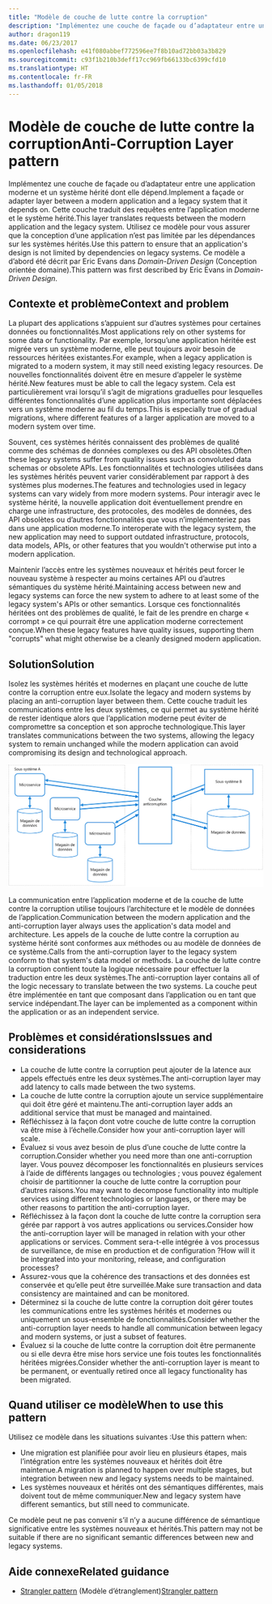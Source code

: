 ```yaml
---
title: "Modèle de couche de lutte contre la corruption"
description: "Implémentez une couche de façade ou d’adaptateur entre une application moderne et un système hérité."
author: dragon119
ms.date: 06/23/2017
ms.openlocfilehash: e41f080abbef772596ee7f8b10ad72bb03a3b829
ms.sourcegitcommit: c93f1b210b3deff17cc969fb66133bc6399cfd10
ms.translationtype: HT
ms.contentlocale: fr-FR
ms.lasthandoff: 01/05/2018
---
```

# <a name="anti-corruption-layer-pattern"></a><span data-ttu-id="b1dbc-103">Modèle de couche de lutte contre la corruption</span><span class="sxs-lookup"><span data-stu-id="b1dbc-103">Anti-Corruption Layer pattern</span></span>

<span data-ttu-id="b1dbc-104">Implémentez une couche de façade ou d’adaptateur entre une application moderne et un système hérité dont elle dépend.</span><span class="sxs-lookup"><span data-stu-id="b1dbc-104">Implement a façade or adapter layer between a modern application and a legacy system that it depends on.</span></span> <span data-ttu-id="b1dbc-105">Cette couche traduit des requêtes entre l’application moderne et le système hérité.</span><span class="sxs-lookup"><span data-stu-id="b1dbc-105">This layer translates requests between the modern application and the legacy system.</span></span> <span data-ttu-id="b1dbc-106">Utilisez ce modèle pour vous assurer que la conception d’une application n’est pas limitée par les dépendances sur les systèmes hérités.</span><span class="sxs-lookup"><span data-stu-id="b1dbc-106">Use this pattern to ensure that an application's design is not limited by dependencies on legacy systems.</span></span> <span data-ttu-id="b1dbc-107">Ce modèle a d’abord été décrit par Eric Evans dans *Domain-Driven Design* (Conception orientée domaine).</span><span class="sxs-lookup"><span data-stu-id="b1dbc-107">This pattern was first described by Eric Evans in *Domain-Driven Design*.</span></span>

## <a name="context-and-problem"></a><span data-ttu-id="b1dbc-108">Contexte et problème</span><span class="sxs-lookup"><span data-stu-id="b1dbc-108">Context and problem</span></span>

<span data-ttu-id="b1dbc-109">La plupart des applications s’appuient sur d’autres systèmes pour certaines données ou fonctionnalités.</span><span class="sxs-lookup"><span data-stu-id="b1dbc-109">Most applications rely on other systems for some data or functionality.</span></span> <span data-ttu-id="b1dbc-110">Par exemple, lorsqu’une application héritée est migrée vers un système moderne, elle peut toujours avoir besoin de ressources héritées existantes.</span><span class="sxs-lookup"><span data-stu-id="b1dbc-110">For example, when a legacy application is migrated to a modern system, it may still need existing legacy resources.</span></span> <span data-ttu-id="b1dbc-111">De nouvelles fonctionnalités doivent être en mesure d’appeler le système hérité.</span><span class="sxs-lookup"><span data-stu-id="b1dbc-111">New features must be able to call the legacy system.</span></span> <span data-ttu-id="b1dbc-112">Cela est particulièrement vrai lorsqu’il s’agit de migrations graduelles pour lesquelles différentes fonctionnalités d’une application plus importante sont déplacées vers un système moderne au fil du temps.</span><span class="sxs-lookup"><span data-stu-id="b1dbc-112">This is especially true of gradual migrations, where different features of a larger application are moved to a modern system over time.</span></span>

<span data-ttu-id="b1dbc-113">Souvent, ces systèmes hérités connaissent des problèmes de qualité comme des schémas de données complexes ou des API obsolètes.</span><span class="sxs-lookup"><span data-stu-id="b1dbc-113">Often these legacy systems suffer from quality issues such as convoluted data schemas or obsolete APIs.</span></span> <span data-ttu-id="b1dbc-114">Les fonctionnalités et technologies utilisées dans les systèmes hérités peuvent varier considérablement par rapport à des systèmes plus modernes.</span><span class="sxs-lookup"><span data-stu-id="b1dbc-114">The features and technologies used in legacy systems can vary widely from more modern systems.</span></span> <span data-ttu-id="b1dbc-115">Pour interagir avec le système hérité, la nouvelle application doit éventuellement prendre en charge une infrastructure, des protocoles, des modèles de données, des API obsolètes ou d’autres fonctionnalités que vous n’implémenteriez pas dans une application moderne.</span><span class="sxs-lookup"><span data-stu-id="b1dbc-115">To interoperate with the legacy system, the new application may need to support outdated infrastructure, protocols, data models, APIs, or other features that you wouldn't otherwise put into a modern application.</span></span>

<span data-ttu-id="b1dbc-116">Maintenir l’accès entre les systèmes nouveaux et hérités peut forcer le nouveau système à respecter au moins certaines API ou d’autres sémantiques du système hérité.</span><span class="sxs-lookup"><span data-stu-id="b1dbc-116">Maintaining access between new and legacy systems can force the new system to adhere to at least some of the legacy system's APIs or other semantics.</span></span> <span data-ttu-id="b1dbc-117">Lorsque ces fonctionnalités héritées ont des problèmes de qualité, le fait de les prendre en charge « corrompt » ce qui pourrait être une application moderne correctement conçue.</span><span class="sxs-lookup"><span data-stu-id="b1dbc-117">When these legacy features have quality issues, supporting them "corrupts" what might otherwise be a cleanly designed modern application.</span></span> 

## <a name="solution"></a><span data-ttu-id="b1dbc-118">Solution</span><span class="sxs-lookup"><span data-stu-id="b1dbc-118">Solution</span></span>

<span data-ttu-id="b1dbc-119">Isolez les systèmes hérités et modernes en plaçant une couche de lutte contre la corruption entre eux.</span><span class="sxs-lookup"><span data-stu-id="b1dbc-119">Isolate the legacy and modern systems by placing an anti-corruption layer between them.</span></span> <span data-ttu-id="b1dbc-120">Cette couche traduit les communications entre les deux systèmes, ce qui permet au système hérité de rester identique alors que l’application moderne peut éviter de compromettre sa conception et son approche technologique.</span><span class="sxs-lookup"><span data-stu-id="b1dbc-120">This layer translates communications between the two systems, allowing the legacy system to remain unchanged while the modern application can avoid compromising its design and technological approach.</span></span>

![](./_images/anti-corruption-layer.png) 

<span data-ttu-id="b1dbc-121">La communication entre l’application moderne et de la couche de lutte contre la corruption utilise toujours l’architecture et le modèle de données de l’application.</span><span class="sxs-lookup"><span data-stu-id="b1dbc-121">Communication between the modern application and the anti-corruption layer always uses the application's data model and architecture.</span></span> <span data-ttu-id="b1dbc-122">Les appels de la couche de lutte contre la corruption au système hérité sont conformes aux méthodes ou au modèle de données de ce système.</span><span class="sxs-lookup"><span data-stu-id="b1dbc-122">Calls from the anti-corruption layer to the legacy system conform to that system's data model or methods.</span></span> <span data-ttu-id="b1dbc-123">La couche de lutte contre la corruption contient toute la logique nécessaire pour effectuer la traduction entre les deux systèmes.</span><span class="sxs-lookup"><span data-stu-id="b1dbc-123">The anti-corruption layer contains all of the logic necessary to translate between the two systems.</span></span> <span data-ttu-id="b1dbc-124">La couche peut être implémentée en tant que composant dans l’application ou en tant que service indépendant.</span><span class="sxs-lookup"><span data-stu-id="b1dbc-124">The layer can be implemented as a component within the application or as an independent service.</span></span>

## <a name="issues-and-considerations"></a><span data-ttu-id="b1dbc-125">Problèmes et considérations</span><span class="sxs-lookup"><span data-stu-id="b1dbc-125">Issues and considerations</span></span>

- <span data-ttu-id="b1dbc-126">La couche de lutte contre la corruption peut ajouter de la latence aux appels effectués entre les deux systèmes.</span><span class="sxs-lookup"><span data-stu-id="b1dbc-126">The anti-corruption layer may add latency to calls made between the two systems.</span></span>
- <span data-ttu-id="b1dbc-127">La couche de lutte contre la corruption ajoute un service supplémentaire qui doit être géré et maintenu.</span><span class="sxs-lookup"><span data-stu-id="b1dbc-127">The anti-corruption layer adds an additional service that must be managed and maintained.</span></span>
- <span data-ttu-id="b1dbc-128">Réfléchissez à la façon dont votre couche de lutte contre la corruption va être mise à l’échelle.</span><span class="sxs-lookup"><span data-stu-id="b1dbc-128">Consider how your anti-corruption layer will scale.</span></span>
- <span data-ttu-id="b1dbc-129">Évaluez si vous avez besoin de plus d’une couche de lutte contre la corruption.</span><span class="sxs-lookup"><span data-stu-id="b1dbc-129">Consider whether you need more than one anti-corruption layer.</span></span> <span data-ttu-id="b1dbc-130">Vous pouvez décomposer les fonctionnalités en plusieurs services à l’aide de différents langages ou technologies ; vous pouvez également choisir de partitionner la couche de lutte contre la corruption pour d’autres raisons.</span><span class="sxs-lookup"><span data-stu-id="b1dbc-130">You may want to decompose functionality into multiple services using different technologies or languages, or there may be other reasons to partition the anti-corruption layer.</span></span>
- <span data-ttu-id="b1dbc-131">Réfléchissez à la façon dont la couche de lutte contre la corruption sera gérée par rapport à vos autres applications ou services.</span><span class="sxs-lookup"><span data-stu-id="b1dbc-131">Consider how the anti-corruption layer will be managed in relation with your other applications or services.</span></span> <span data-ttu-id="b1dbc-132">Comment sera-t-elle intégrée à vos processus de surveillance, de mise en production et de configuration ?</span><span class="sxs-lookup"><span data-stu-id="b1dbc-132">How will it be integrated into your monitoring, release, and configuration processes?</span></span>
- <span data-ttu-id="b1dbc-133">Assurez-vous que la cohérence des transactions et des données est conservée et qu’elle peut être surveillée.</span><span class="sxs-lookup"><span data-stu-id="b1dbc-133">Make sure transaction and data consistency are maintained and can be monitored.</span></span>
- <span data-ttu-id="b1dbc-134">Déterminez si la couche de lutte contre la corruption doit gérer toutes les communications entre les systèmes hérités et modernes ou uniquement un sous-ensemble de fonctionnalités.</span><span class="sxs-lookup"><span data-stu-id="b1dbc-134">Consider whether the anti-corruption layer needs to handle all communication between legacy and modern systems, or just a subset of features.</span></span> 
- <span data-ttu-id="b1dbc-135">Évaluez si la couche de lutte contre la corruption doit être permanente ou si elle devra être mise hors service une fois toutes les fonctionnalités héritées migrées.</span><span class="sxs-lookup"><span data-stu-id="b1dbc-135">Consider whether the anti-corruption layer is meant to be permanent, or eventually retired once all legacy functionality has been migrated.</span></span>

## <a name="when-to-use-this-pattern"></a><span data-ttu-id="b1dbc-136">Quand utiliser ce modèle</span><span class="sxs-lookup"><span data-stu-id="b1dbc-136">When to use this pattern</span></span>

<span data-ttu-id="b1dbc-137">Utilisez ce modèle dans les situations suivantes :</span><span class="sxs-lookup"><span data-stu-id="b1dbc-137">Use this pattern when:</span></span>

- <span data-ttu-id="b1dbc-138">Une migration est planifiée pour avoir lieu en plusieurs étapes, mais l’intégration entre les systèmes nouveaux et hérités doit être maintenue.</span><span class="sxs-lookup"><span data-stu-id="b1dbc-138">A migration is planned to happen over multiple stages, but integration between new and legacy systems needs to be maintained.</span></span>
- <span data-ttu-id="b1dbc-139">Les systèmes nouveaux et hérités ont des sémantiques différentes, mais doivent tout de même communiquer.</span><span class="sxs-lookup"><span data-stu-id="b1dbc-139">New and legacy system have different semantics, but still need to communicate.</span></span>

<span data-ttu-id="b1dbc-140">Ce modèle peut ne pas convenir s’il n’y a aucune différence de sémantique significative entre les systèmes nouveaux et hérités.</span><span class="sxs-lookup"><span data-stu-id="b1dbc-140">This pattern may not be suitable if there are no significant semantic differences between new and legacy systems.</span></span> 

## <a name="related-guidance"></a><span data-ttu-id="b1dbc-141">Aide connexe</span><span class="sxs-lookup"><span data-stu-id="b1dbc-141">Related guidance</span></span>

- <span data-ttu-id="b1dbc-142">[Strangler pattern][strangler] (Modèle d’étranglement)</span><span class="sxs-lookup"><span data-stu-id="b1dbc-142">[Strangler pattern][strangler]</span></span>

[strangler]: ./strangler.md
